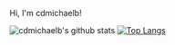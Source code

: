 Hi, I'm cdmichaelb!

![cdmichaelb's github stats](https://github-readme-stats.vercel.app/api?username=cdmichaelb&theme=dark&show_icons=true&hide_title=true)
[![Top Langs](https://github-readme-stats.vercel.app/api/top-langs/?username=cdmichaelb&layout=compact&theme=dark)](https://github.com/cdmichaelb/github-readme-stats)

<!--
**cdmichaelb/cdmichaelb** is a ✨ _special_ ✨ repository because its `README.md` (this file) appears on your GitHub profile.
Here are some ideas to get you started:

- 🔭 I’m currently working o
- 🌱 I’m currently learning ...
- 👯 I’m looking to collaborate on ...
- 🤔 I’m looking for help with ...
- 💬 Ask me about ...
- 📫 How to reach me: ...
- 😄 Pronouns: ...
- ⚡ Fun fact: ...
-->
